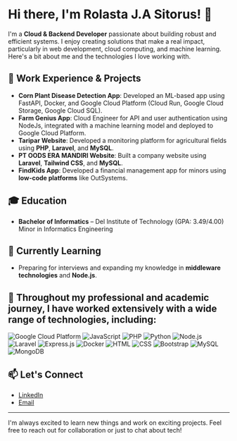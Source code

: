 # Hi there, I'm Rolasta J.A Sitorus! 👋

I'm a **Cloud & Backend Developer** passionate about building robust and efficient systems. I enjoy creating solutions that make a real impact, particularly in web development, cloud computing, and machine learning. Here's a bit about me and the technologies I love working with.

## 💼 Work Experience & Projects

- **Corn Plant Disease Detection App**: Developed an ML-based app using FastAPI, Docker, and Google Cloud Platform (Cloud Run, Google Cloud Storage, Google Cloud SQL).
- **Farm Genius App**: Cloud Engineer for API and user authentication using NodeJs, integrated with a machine learning model and deployed to Google Cloud Platform. 
- **Taripar Website**: Developed a monitoring platform for agricultural fields using **PHP**, **Laravel**, and **MySQL**.
- **PT OODS ERA MANDIRI Website**: Built a company website using **Laravel**, **Tailwind CSS**, and **MySQL**.
- **FindKids App**: Developed a financial management app for minors using **low-code platforms** like OutSystems.

## 🎓 Education

- **Bachelor of Informatics** – Del Institute of Technology (GPA: 3.49/4.00)
  Minor in Informatics Engineering

## 🌱 Currently Learning

- Preparing for interviews and expanding my knowledge in **middleware technologies** and **Node.js**.

  
## 🚀 Throughout my professional and academic journey, I have worked extensively with a wide range of technologies, including:
![Google Cloud Platform](https://skillicons.dev/icons?i=gcp)
![JavaScript](https://skillicons.dev/icons?i=javascript)
![PHP](https://skillicons.dev/icons?i=php)
![Python](https://skillicons.dev/icons?i=python)
![Node.js](https://skillicons.dev/icons?i=nodejs)
![Laravel](https://skillicons.dev/icons?i=laravel)
![Express.js](https://skillicons.dev/icons?i=express)
![Docker](https://skillicons.dev/icons?i=docker)
![HTML](https://skillicons.dev/icons?i=html)
![CSS](https://skillicons.dev/icons?i=css)
![Bootstrap](https://skillicons.dev/icons?i=bootstrap)
![MySQL](https://skillicons.dev/icons?i=mysql)
![MongoDB](https://skillicons.dev/icons?i=mongodb)



## 📫 Let's Connect

- [LinkedIn](https://www.linkedin.com/in/rolasta/)
- [Email](mailto:sitorus.rolasta123@gmail.com)
---

I'm always excited to learn new things and work on exciting projects. Feel free to reach out for collaboration or just to chat about tech!
